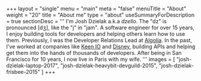 +++
layout = "single"
menu = "main"
meta = "false"
menuTitle = "About"
weight = "20"
title = "About me"
type = "about"
useSummaryForDescription = true
sectionDesc = '''
I'm Josh Dzielak a.k.a *dzello*. The "dz" is pronounced [dʒ], like the "j" in "jam". A software engineer for over 15 years, I enjoy building tools for developers and helping others learn how to use them. Previously, I was the Developer Relations Lead at [Algolia](https://algolia.com/). In the past, I've worked at companies like [Keen IO](https://keen.io/) and [Disney](https://github.com/disney), building APIs and helping get them into the hands of thousands of developers. After being in San Francisco for 10 years, I now live in Paris with my wife.
'''
images = [
  "josh-dzielak-laptop-2017",
  "josh-dzielak-heavybit-devguild-2015",
  "josh-dzielak-frisbee-2015"
]
+++


